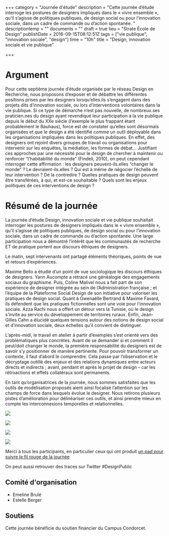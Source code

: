 +++
category = "Journée d'étude"
description = "Cette journée d’étude interroge les postures de designers impliqués dans le « vivre ensemble », qu’il s’agisse de politiques publiques, de design social ou pour l’innovation sociale, dans un cadre de commande ou d’action spontanée. "
descriptiontemp = ""
documents = ""
draft = true
lieu = "Strate École de Design"
publishDate = 2016-09-15T08:12:51Z
tags = ["vie publique", "innovation sociale", "design"]
time = "10h"
title = "Design, innovation sociale et vie publique"

+++
# Argument

Pour cette septième journée d’étude organisée par le réseau Design en Recherche, nous proposons d’exposer et de débattre les différentes positions prises par les designers lorsqu’elles.ils s’engagent dans des projets dits d’innovation sociale, ou lors d’interventions volontaires dans la vie publique. Si ce type de démarche n’est pas nouvelle, de nombreux.ses praticien.nes du design ayant revendiqué leur participation à la vie publique depuis le début du XXe siècle (l’exemple le plus frappant étant probablement le Bauhaus), force est de constater qu’elles sont désormais organisées et que le design a été identifié comme un outil déployable dans les organisations impliquées dans les politiques publiques. En effet, des designers ont rejoint divers groupes de travail ou organisations pour intervenir sur les enquêtes, la médiation, les formes de débat... Justifiant ces approches par une nécessité pour le design de chercher à maintenir ou renforcer “l’habitabilité du monde” (Findeli, 2010), on peut cependant interroger cette affirmation : les designers peuvent-ils.elles “changer le monde” ? Le devraient-ils.elles ? Qui est à même de négocier l’échelle de leur intervention ? De la contredire ? Quelles pratiques de design peuvent être transférées, à qui, et est-ce souhaitable ? Quels sont les enjeux politiques de ces interventions de design ?

# Résumé de la journée

La journée d’étude Design, innovation sociale et vie publique souhaitait interroger les postures de designers impliqués dans le « vivre ensemble », qu’il s’agisse de politiques publiques, de design social ou pour l’innovation sociale, dans un cadre de commande ou d’action spontanée. Une large participation nous a démontré l’intérêt que les communautés de recherche ET de pratique portent aux discours éthiques de designers.

Le matin, sept intervenants ont partagé éléments théoriques, points de vue et retours d’expériences.

Maxime Bello a étudié d’un point de vue sociologique les discours éthiques de designers. Yann Aucompte a retracé une généalogie des engagements sociaux du graphisme. Puis, Coline Malivel nous a fait part de son expérience de designer intégrée au sein de l’Administration française ; et l’équipe de la Plateforme Social Design de son initiative pour valoriser les pratiques de design social. Quant à Gwenaëlle Bertrand & Maxime Favard, ils défendent que les pratiques fictionnelles sont une voie pour l’innovation sociale. Azza Rachi nous a offert un détour vers la Tunisie, où le design s’invite au service du développement de territoires ruraux. Enfin, Jean-Gilles Cahn a élucidé quelques tensions autour des notions de design social et d’innovation sociale, deux échelles qu’il convient de distinguer.

L’après-midi, le travail en atelier à partir d’exemples s’est orienté vers des problématiques plus concrètes. Avant de se demander si et comment il peut/doit changer le monde, la première responsabilité du designers est de savoir s’y positionner de manière pertinente. Pour pouvoir transformer un contexte, il faut d’abord le comprendre. Cela passe par l’observation et le décryptage outillé des enjeux et des relations dynamiques entre acteurs directs et indirects ; avant, pendant et après le projet de design – car les rétroactions et effets collatéraux sont permanents.

En tant qu’organisatrices de la journée, nous sommes satisfaites que les outils de modélisation proposés aient ainsi focalisé l’attention sur les champs de force dans lesquels évolue le designer. Nous retirons plusieurs pistes d’amélioration pour délinéariser ces outils, et ainsi prendre mieux en compte les interconnexions temporelles et relationnelles.

![](/images/design-innovationsociale-viepublique.jpeg)

![](/images/design-innovationsociale-viepublique2.jpeg)

![](/images/design-innovationsociale-viepublique3.jpeg)

![](/images/design-innovationsociale-viepublique4.jpeg)

Merci à tous les participants, en particulier ceux qui ont produit [un pad pour suivre le fil rouge de la journée](http://bit.ly/2ca8XRD)

On peut aussi retrouver des traces sur Twitter #DesignPublic

## Comité d'organisation

* Emeline Brulé
* Estelle Berger

## Soutiens

Cette journée bénéficie du soutien financier du Campus Condorcet.